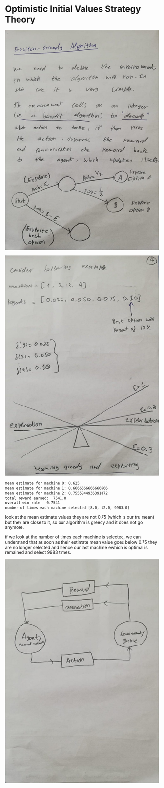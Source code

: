 
# Optimistic Initial Values Strategy Theory

![Optimistic Initial Values Strategy Theory P1](https://github.com/mudasiryounas/RLCourse/blob/master/epsilon_greedy/theory/p1.jpeg)

![Optimistic Initial Values Strategy Theory P2](https://github.com/mudasiryounas/RLCourse/blob/master/epsilon_greedy/theory/p2.jpeg)


```
mean estimate for machine 0: 0.625
mean estimate for machine 1: 0.6666666666666666
mean estimate for machine 2: 0.7555844936391872
total reward earned:  7541.0
overall win rate:  0.7541
number of times each machine selected [8.0, 12.0, 9983.0]
```

look at the mean estimate values they are not 0.75 (which is our tru mean) but they are close to it, so our algorithm is greedy and it does not go anymore.

if we look at the number of times each machine is selected, we can understand that as soon as their estimate mean value goes below 0.75 they are no longer selected and hence our last machine ewhich is optimal is remained and select 9983 times. 

![Optimistic Initial Values Strategy Theory P4](https://github.com/mudasiryounas/RLCourse/blob/master/epsilon_greedy/theory/p3.jpeg)
